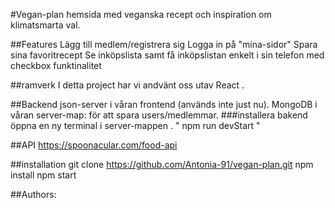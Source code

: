 #Vegan-plan
hemsida med veganska recept och inspiration om klimatsmarta val.

##Features
Lägg till medlem/registrera sig
Logga in på "mina-sidor"
Spara sina favoritrecept
Se inköpslista samt få inköpslistan enkelt i sin telefon med checkbox funktinalitet

##ramverk
I detta project har vi andvänt oss utav React .

##Backend
json-server i våran frontend (används inte just nu).
MongoDB i våran server-map: för att spara users/medlemmar.
###installera bakend
öppna en ny terminal i server-mappen . " npm run devStart "

##API
https://spoonacular.com/food-api

##installation
git clone https://github.com/Antonia-91/vegan-plan.git
npm install
npm start

##Authors:
